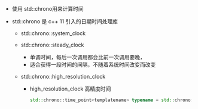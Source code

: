 - 使用 std::chrono用来计算时间

- std::chrono 是 c++ 11 引入的日期时间处理库

  - std::chrono::system_clock

  - std::chrono::steady_clock

    - 单调时间，每后一次调用都会比前一次调用要晚，
    - 适合获得一段时间的间隔，不随着系统时间改变而改变

  - std::chrono::high_resolution_clock

    - high_resolution_clock 高精度时间

      ```c++
      std::chrono::time_point<templatename> typename = std::chrono::name::
      ```

      

      

      

      

      